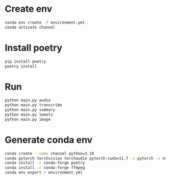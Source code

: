 # Create env

```sh
conda env create -f environment.yml
conda activate channel
```

# Install poetry

```sh
pip install poetry
poetry install
```

# Run
```py
python main.py audio
python main.py transcribe
python main.py summary
python main.py tweets
python main.py image
``` 

# Generate conda env
```sh
conda create --name channel python=3.10
conda pytorch torchvision torchaudio pytorch-cuda=11.7 -c pytorch -c nvidia
conda install -c conda-forge poetry
conda install -c conda-forge ffmpeg
conda env export > environment.yml
```